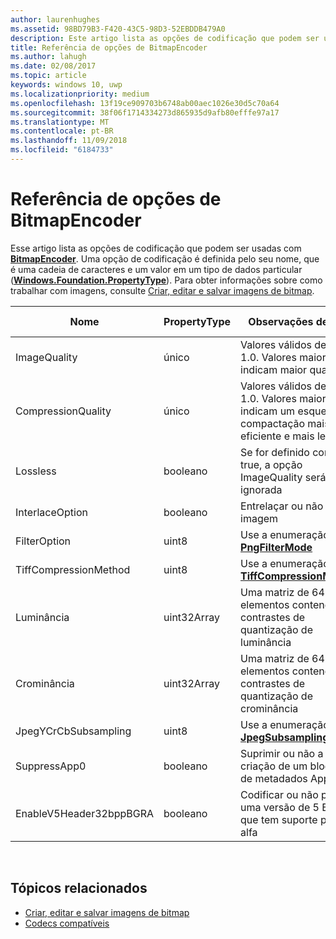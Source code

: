 ```yaml
---
author: laurenhughes
ms.assetid: 98BD79B3-F420-43C5-98D3-52EBDDB479A0
description: Este artigo lista as opções de codificação que podem ser usadas com BitmapEncoder.
title: Referência de opções de BitmapEncoder
ms.author: lahugh
ms.date: 02/08/2017
ms.topic: article
keywords: windows 10, uwp
ms.localizationpriority: medium
ms.openlocfilehash: 13f19ce909703b6748ab00aec1026e30d5c70a64
ms.sourcegitcommit: 38f06f1714334273d865935d9afb80efffe97a17
ms.translationtype: MT
ms.contentlocale: pt-BR
ms.lasthandoff: 11/09/2018
ms.locfileid: "6184733"
---
```

# <a name="bitmapencoder-options-reference"></a>Referência de opções de BitmapEncoder


Esse artigo lista as opções de codificação que podem ser usadas com [**BitmapEncoder**](https://msdn.microsoft.com/library/windows/apps/br226206). Uma opção de codificação é definida pelo seu nome, que é uma cadeia de caracteres e um valor em um tipo de dados particular ([**Windows.Foundation.PropertyType**](https://msdn.microsoft.com/library/windows/apps/br225871)). Para obter informações sobre como trabalhar com imagens, consulte [Criar, editar e salvar imagens de bitmap](imaging.md).

| Nome                    | PropertyType | Observações de uso                                                                                        | Formatos válidos |
|-------------------------|--------------|----------------------------------------------------------------------------------------------------|---------------|
| ImageQuality            | único       | Valores válidos de 0 a 1.0. Valores maiores indicam maior qualidade                                 | JPEG, JPEG-XR |
| CompressionQuality      | único       | Valores válidos de 0 a 1.0. Valores maiores indicam um esquema de compactação mais eficiente e mais lento | TIFF          |
| Lossless                | booleano      | Se for definido como true, a opção ImageQuality será ignorada                                        | JPEG-XR       |
| InterlaceOption         | booleano      | Entrelaçar ou não a imagem                                                                    | PNG           |
| FilterOption            | uint8        | Use a enumeração [**PngFilterMode**](https://msdn.microsoft.com/library/windows/apps/br226389)                                | PNG           |
| TiffCompressionMethod   | uint8        | Use a enumeração [**TiffCompressionMode**](https://msdn.microsoft.com/library/windows/apps/br226399)                    | TIFF          |
| Luminância               | uint32Array  | Uma matriz de 64 elementos contendo contrastes de quantização de luminância                               | JPEG          |
| Crominância             | uint32Array  | Uma matriz de 64 elementos contendo contrastes de quantização de crominância                             | JPEG          |
| JpegYCrCbSubsampling    | uint8        | Use a enumeração [**JpegSubsamplingMode**](https://msdn.microsoft.com/library/windows/apps/br226386)                    | JPEG          |
| SuppressApp0            | booleano      | Suprimir ou não a criação de um bloqueio de metadados App0                                        | JPEG          |
| EnableV5Header32bppBGRA | booleano      | Codificar ou não para uma versão de 5 BMP que tem suporte para alfa                                         | BMP           |

 

## <a name="related-topics"></a>Tópicos relacionados

* [Criar, editar e salvar imagens de bitmap](imaging.md)
* [Codecs compatíveis](supported-codecs.md)

 




